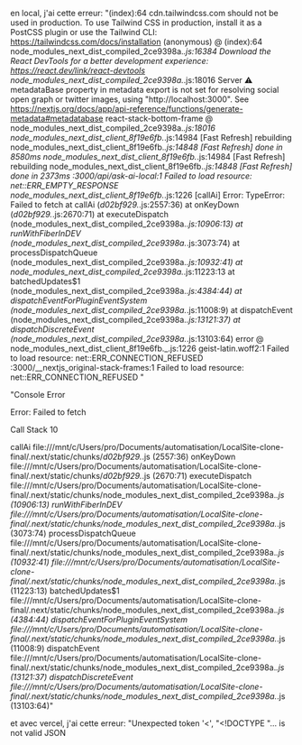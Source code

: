 en local, j'ai cette erreur: 
"(index):64 cdn.tailwindcss.com should not be used in production. To use Tailwind CSS in production, install it as a PostCSS plugin or use the Tailwind CLI: https://tailwindcss.com/docs/installation
(anonymous) @ (index):64
node_modules_next_dist_compiled_2ce9398a._.js:16384 Download the React DevTools for a better development experience: https://react.dev/link/react-devtools
node_modules_next_dist_compiled_2ce9398a._.js:18016  Server   ⚠ metadataBase property in metadata export is not set for resolving social open graph or twitter images, using "http://localhost:3000". See https://nextjs.org/docs/app/api-reference/functions/generate-metadata#metadatabase
react-stack-bottom-frame @ node_modules_next_dist_compiled_2ce9398a._.js:18016
node_modules_next_dist_client_8f19e6fb._.js:14984 [Fast Refresh] rebuilding
node_modules_next_dist_client_8f19e6fb._.js:14848 [Fast Refresh] done in 8580ms
node_modules_next_dist_client_8f19e6fb._.js:14984 [Fast Refresh] rebuilding
node_modules_next_dist_client_8f19e6fb._.js:14848 [Fast Refresh] done in 2373ms
:3000/api/ask-ai-local:1  Failed to load resource: net::ERR_EMPTY_RESPONSE
node_modules_next_dist_client_8f19e6fb._.js:1226 [callAi] Error: TypeError: Failed to fetch
    at callAi (_d02bf929._.js:2557:36)
    at onKeyDown (_d02bf929._.js:2670:71)
    at executeDispatch (node_modules_next_dist_compiled_2ce9398a._.js:10906:13)
    at runWithFiberInDEV (node_modules_next_dist_compiled_2ce9398a._.js:3073:74)
    at processDispatchQueue (node_modules_next_dist_compiled_2ce9398a._.js:10932:41)
    at node_modules_next_dist_compiled_2ce9398a._.js:11223:13
    at batchedUpdates$1 (node_modules_next_dist_compiled_2ce9398a._.js:4384:44)
    at dispatchEventForPluginEventSystem (node_modules_next_dist_compiled_2ce9398a._.js:11008:9)
    at dispatchEvent (node_modules_next_dist_compiled_2ce9398a._.js:13121:37)
    at dispatchDiscreteEvent (node_modules_next_dist_compiled_2ce9398a._.js:13103:64)
error @ node_modules_next_dist_client_8f19e6fb._.js:1226
geist-latin.woff2:1  Failed to load resource: net::ERR_CONNECTION_REFUSED
:3000/__nextjs_original-stack-frames:1  Failed to load resource: net::ERR_CONNECTION_REFUSED
"

"Console Error


Error: Failed to fetch

Call Stack
10

callAi
file:///mnt/c/Users/pro/Documents/automatisation/LocalSite-clone-final/.next/static/chunks/_d02bf929._.js (2557:36)
onKeyDown
file:///mnt/c/Users/pro/Documents/automatisation/LocalSite-clone-final/.next/static/chunks/_d02bf929._.js (2670:71)
executeDispatch
file:///mnt/c/Users/pro/Documents/automatisation/LocalSite-clone-final/.next/static/chunks/node_modules_next_dist_compiled_2ce9398a._.js (10906:13)
runWithFiberInDEV
file:///mnt/c/Users/pro/Documents/automatisation/LocalSite-clone-final/.next/static/chunks/node_modules_next_dist_compiled_2ce9398a._.js (3073:74)
processDispatchQueue
file:///mnt/c/Users/pro/Documents/automatisation/LocalSite-clone-final/.next/static/chunks/node_modules_next_dist_compiled_2ce9398a._.js (10932:41)
<unknown>
file:///mnt/c/Users/pro/Documents/automatisation/LocalSite-clone-final/.next/static/chunks/node_modules_next_dist_compiled_2ce9398a._.js (11223:13)
batchedUpdates$1
file:///mnt/c/Users/pro/Documents/automatisation/LocalSite-clone-final/.next/static/chunks/node_modules_next_dist_compiled_2ce9398a._.js (4384:44)
dispatchEventForPluginEventSystem
file:///mnt/c/Users/pro/Documents/automatisation/LocalSite-clone-final/.next/static/chunks/node_modules_next_dist_compiled_2ce9398a._.js (11008:9)
dispatchEvent
file:///mnt/c/Users/pro/Documents/automatisation/LocalSite-clone-final/.next/static/chunks/node_modules_next_dist_compiled_2ce9398a._.js (13121:37)
dispatchDiscreteEvent
file:///mnt/c/Users/pro/Documents/automatisation/LocalSite-clone-final/.next/static/chunks/node_modules_next_dist_compiled_2ce9398a._.js (13103:64)"


et avec vercel, j'ai cette erreur: "Unexpected token '<', "<!DOCTYPE "... is not valid JSON